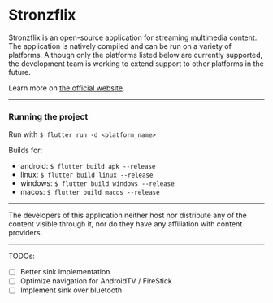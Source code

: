 # Stronzflix

Stronzflix is an open-source application for streaming multimedia content. The application is natively compiled and can be run on a variety of platforms. Although only the platforms listed below are currently supported, the development team is working to extend support to other platforms in the future.

Learn more on  [the official website](https://StronzLabs.github.io/Stronzflix/).

---

### Running the project

Run with `$ flutter run -d <platform_name>`

Builds for:
- android: `$ flutter build apk --release`
- linux: `$ flutter build linux --release`
- windows: `$ flutter build windows --release`
- macos: `$ flutter build macos --release`

---

The developers of this application neither host nor distribute any of the content visible through it, nor do they have any affiliation with content providers.

---
TODOs:
- [ ] Better sink implementation
- [ ] Optimize navigation for AndroidTV / FireStick
- [ ] Implement sink over bluetooth
